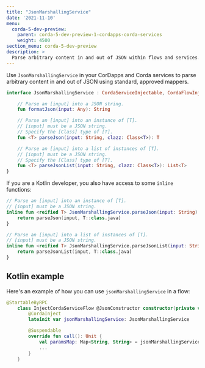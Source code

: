 ```yaml
---
title: "JsonMarshallingService"
date: '2021-11-10'
menu:
  corda-5-dev-preview:
    parent: corda-5-dev-preview-1-cordapps-corda-services
    weight: 4500
section_menu: corda-5-dev-preview
description: >
  Parse arbitrary content in and out of JSON within flows and services.
---
```


Use `JsonMarshallingService` in your CorDapps and Corda services to parse arbitrary
content in and out of JSON using standard, approved mappers.

```kotlin
interface JsonMarshallingService : CordaServiceInjectable, CordaFlowInjectable {

    // Parse an [input] into a JSON string.
    fun formatJson(input: Any): String

    // Parse an [input] into an instance of [T].
    // [input] must be a JSON string.
    // Specify the [Class] type of [T].
    fun <T> parseJson(input: String, clazz: Class<T>): T

    // Parse an [input] into a list of instances of [T].
    // [input] must be a JSON string.
    // Specify the [Class] type of [T].
    fun <T> parseJsonList(input: String, clazz: Class<T>): List<T>
}
```

If you are a Kotlin developer, you also have access to some `inline` functions:

```kotlin
// Parse an [input] into an instance of [T].
// [input] must be a JSON string.
inline fun <reified T> JsonMarshallingService.parseJson(input: String): T {
    return parseJson(input, T::class.java)
}

// Parse an [input] into a list of instances of [T].
// [input] must be a JSON string.
inline fun <reified T> JsonMarshallingService.parseJsonList(input: String): List<T> {
    return parseJsonList(input, T::class.java)
}
```

## Kotlin example

Here's an example of how you can use `jsonMarshallingService` in a flow:

```kotlin
@StartableByRPC
    class InjectCordaServiceFlow @JsonConstructor constructor(private val params: RpcStartFlowRequestParameters) : Flow<Unit> {
        @CordaInject
        lateinit var jsonMarshallingService: JsonMarshallingService

        @Suspendable
        override fun call(): Unit {
            val paramsMap: Map<String, String> = jsonMarshallingService.parseJson(params.parametersInJson)
            ...
        }
    }
```
